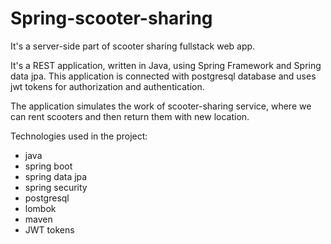 # Spring-scooter-sharing
It's a server-side part of scooter sharing fullstack web app.

It's a REST application, written in Java, using Spring Framework and Spring data jpa. This application is connected with postgresql database and uses jwt tokens for authorization and authentication.

The application simulates the work of scooter-sharing service, where we can rent scooters and then return them with new location.

Technologies used in the project:

* java
* spring boot
* spring data jpa
* spring security
* postgresql
* lombok
* maven
* JWT tokens
